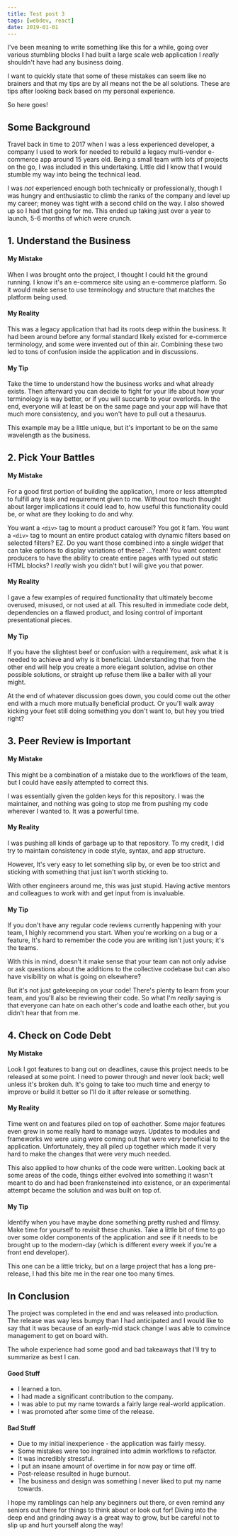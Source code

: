 ```yaml
---
title: Test post 3
tags: [webdev, react]
date: 2019-01-01
---
```


I've been meaning to write something like this for a while, going over various stumbling blocks I had built a large scale web application I _really_ shouldn't have had any business doing.

I want to quickly state that some of these mistakes can seem like no brainers and that my tips are by all means not the be all solutions. These are tips after looking back based on my personal experience.

So here goes!

## Some Background

Travel back in time to 2017 when I was a less experienced developer, a company I used to work for needed to rebuild a legacy multi-vendor e-commerce app around 15 years old. Being a small team with lots of projects on the go, I was included in this undertaking. Little did I know that I would stumble my way into being the technical lead.

I was *not* experienced enough both technically or professionally, though I was hungry and enthusiastic to climb the ranks of the company and level up my career; money was tight with a second child on the way. I also showed up so I had that going for me. This ended up taking just over a year to launch, 5-6 months of which were crunch.


## 1. Understand the Business

#### My Mistake
When I was brought onto the project, I thought I could hit the ground running. I know it's an e-commerce site using an e-commerce platform. So it would make sense to use terminology and structure that matches the platform being used.

#### My Reality
This was a legacy application that had its roots deep within the business. It had been around before any formal standard likely existed for e-commerce terminology, and some were invented out of thin air. Combining these two led to tons of confusion inside the application and in discussions.

#### My Tip
Take the time to understand how the business works and what already exists. Then afterward you can decide to fight for your life about how your terminology is way better, or if you will succumb to your overlords. In the end, everyone will at least be on the same page and your app will have that much more consistency, and you won't have to pull out a thesaurus.

This example may be a little unique, but it's important to be on the same wavelength as the business.


## 2. Pick Your Battles

#### My Mistake
For a good first portion of building the application, I more or less attempted to fulfill any task and requirement given to me. Without too much thought about larger implications it could lead to, how useful this functionality could be, or what are they looking to do and why.

You want a `<div>` tag to mount a product carousel? You got it fam.
You want a `<div>` tag to mount an entire product catalog with dynamic filters based on selected filters? EZ.
Do you want those combined into a single _widget_ that can take options to display variations of these? ...Yeah!
You want content producers to have the ability to create entire pages with typed out static HTML blocks? I *really* wish you didn't but I will give you that power.

#### My Reality
I gave a few examples of required functionality that ultimately become overused, misused, or not used at all. This resulted in immediate code debt, dependencies on a flawed product, and losing control of important presentational pieces.

#### My Tip
If you have the slightest beef or confusion with a requirement, ask what it is needed to achieve and why is it beneficial. Understanding that from the other end will help you create a more elegant solution, advise on other possible solutions, or straight up refuse them like a baller with all your might.

At the end of whatever discussion goes down, you could come out the other end with a much more mutually beneficial product. Or you'll walk away kicking your feet still doing something you don't want to, but hey you tried right?

## 3. Peer Review is Important

#### My Mistake
This might be a combination of a mistake due to the workflows of the team, but I could have easily attempted to correct this.

I was essentially given the golden keys for this repository. I was the maintainer, and nothing was going to stop me from pushing my code wherever I wanted to. It was a powerful time.

#### My Reality
I was pushing all kinds of garbage up to that repository. To my credit, I did try to maintain consistency in code style, syntax, and app structure.

However, It's very easy to let something slip by, or even be too strict and sticking with something that just isn't worth sticking to.

With other engineers around me, this was just stupid. Having active mentors and colleagues to work with and get input from is invaluable.

#### My Tip
If you don't have any regular code reviews currently happening with your team, I highly recommend you start. When you're working on a bug or a feature, It's hard to remember the code you are writing isn't just yours; it's the teams.

With this in mind, doesn't it make sense that your team can not only advise or ask questions about the additions to the collective codebase but can also have visibility on what is going on elsewhere?

But it's not just gatekeeping on your code! There's plenty to learn from your team, and you'll also be reviewing their code. So what I'm _really_ saying is that everyone can hate on each other's code and loathe each other, but you didn't hear that from me.

## 4. Check on Code Debt

#### My Mistake
Look I got features to bang out on deadlines, cause this project needs to be released at some point. I need to power through and never look back; well unless it's broken duh. It's going to take too much time and energy to improve or build it better so I'll do it after release or something.

#### My Reality
Time went on and features piled on top of eachother. Some major features even grew in some really hard to manage ways. Updates to modules and frameworks we were using were coming out that were very beneficial to the application. Unfortunately, they all piled up together which made it very hard to make the changes that were very much needed.

This also applied to how chunks of the code were written. Looking back at some areas of the code, things either evolved into something it wasn't meant to do and had been frankensteined into existence, or an experimental attempt became the solution and was built on top of.

#### My Tip
Identify when you have maybe done something pretty rushed and flimsy. Make time for yourself to revisit these chunks. Take a little bit of time to go over some older components of the application and see if it needs to be brought up to the modern-day (which is different every week if you're a front end developer).

This one can be a little tricky, but on a large project that has a long pre-release, I had this bite me in the rear one too many times.

## In Conclusion

The project was completed in the end and was released into production. The release was way less bumpy than I had anticipated and I would like to say that it was because of an early-mid stack change I was able to convince management to get on board with.

The whole experience had some good and bad takeaways that I'll try to summarize as best I can.

#### Good Stuff
* I learned a ton.
* I had made a significant contribution to the company.
* I was able to put my name towards a fairly large real-world application.
* I was promoted after some time of the release.

#### Bad Stuff
* Due to my initial inexperience - the application was fairly messy.
* Some mistakes were too ingrained into admin workflows to refactor.
* It was incredibly stressful.
* I put an insane amount of overtime in for now pay or time off.
* Post-release resulted in huge burnout.
* The business and design was something I never liked to put my name towards.

I hope my ramblings can help any beginners out there, or even remind any seniors out there for things to think about or look out for! Diving into the deep end and grinding away is a great way to grow, but be careful not to slip up and hurt yourself along the way!